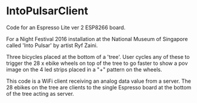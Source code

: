 # IntoPulsarClient
Code for an Espresso Lite ver 2 ESP8266 board.

For a Night Festival 2016 installation at the National Museum of Singapore 
called 'Into Pulsar' by artist Ryf Zaini.

Three bicycles placed at the bottom of a 'tree'. User cycles any of these to trigger the 
28 x ebike wheels on top of the tree to go faster to show a pov image on the 
4 led strips placed in a "+" pattern on the wheels. 

This code is a WiFi client receiving an analog data value from a server. The 28 ebikes on 
the tree are clients to the single Espresso board at the bottom of the tree acting as server.
